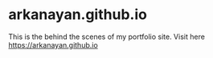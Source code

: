 # arkanayan.github.io
This is the behind the scenes of my portfolio site. Visit here https://arkanayan.github.io